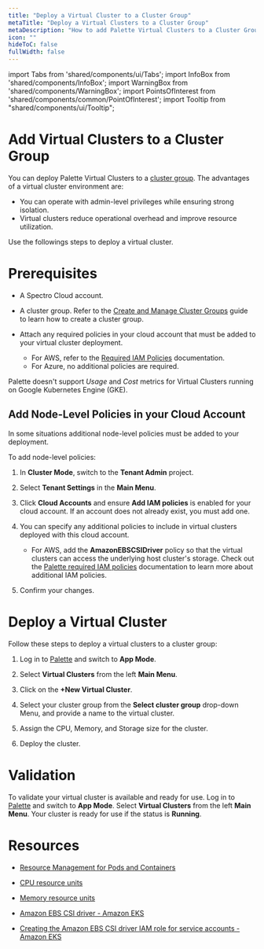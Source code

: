```yaml
---
title: "Deploy a Virtual Cluster to a Cluster Group"
metaTitle: "Deploy a Virtual Clusters to a Cluster Group"
metaDescription: "How to add Palette Virtual Clusters to a Cluster Group"
icon: ""
hideToC: false
fullWidth: false
---
```


import Tabs from 'shared/components/ui/Tabs';
import InfoBox from 'shared/components/InfoBox';
import WarningBox from 'shared/components/WarningBox';
import PointsOfInterest from 'shared/components/common/PointOfInterest';
import Tooltip from "shared/components/ui/Tooltip";

# Add Virtual Clusters to a Cluster Group


You can deploy Palette Virtual Clusters to a [cluster group](/clusters/cluster-groups). The advantages of a virtual cluster environment are:
- You can operate with admin-level privileges while ensuring strong isolation.
- Virtual clusters reduce operational overhead and improve resource utilization.

Use the followings steps to deploy a virtual cluster.

# Prerequisites

- A Spectro Cloud account.

- A cluster group. Refer to the [Create and Manage Cluster Groups](/clusters/cluster-groups/create-cluster-group) guide to learn how to create a cluster group.

- Attach any required policies in your cloud account that must be added to your virtual cluster deployment. 
  - For AWS, refer to the [Required IAM Policies](/clusters/public-cloud/aws/required-iam-policies#globalroleadditionalpolicies) documentation.
  - For Azure, no additional policies are required.

<InfoBox>

Palette doesn't support _Usage_ and _Cost_ metrics for Virtual Clusters running on Google Kubernetes Engine (GKE).

</InfoBox>

## Add Node-Level Policies in your Cloud Account

In some situations additional node-level policies must be added to your deployment. 

To add node-level policies: 

1. In **Cluster Mode**, switch to the **Tenant Admin**  project.


2. Select **Tenant Settings** in the **Main Menu**. 


3. Click **Cloud Accounts** and ensure **Add IAM policies** is enabled for your cloud account. If an account does not already exist, you must add one.


4. You can specify any additional policies to include in virtual clusters deployed with this cloud account.

    - For AWS, add the **AmazonEBSCSIDriver** policy so that the virtual clusters can access the underlying host cluster's storage. Check out the [Palette required IAM policies](/clusters/public-cloud/aws/required-iam-policies#globalroleadditionalpolicies) documentation to learn more about additional IAM policies.


5. Confirm your changes.

# Deploy a Virtual Cluster

Follow these steps to deploy a virtual clusters to a cluster group:

1. Log in to [Palette](https://console.spectrocloud.com) and switch to **App Mode**.


2. Select **Virtual Clusters** from the left **Main Menu**. 


3. Click on the **+New Virtual Cluster**.


4. Select your cluster group from the **Select cluster group** drop-down Menu, and provide a name to the virtual cluster.


5. Assign the CPU, Memory, and Storage size for the cluster.


6. Deploy the cluster.



# Validation

To validate your virtual cluster is available and ready for use. Log in to [Palette](https://console.spectrocloud.com) and switch to **App Mode**.
Select **Virtual Clusters** from the left **Main Menu**. Your cluster is ready for use if the status is **Running**.


# Resources

- [Resource Management for Pods and Containers](https://kubernetes.io/docs/concepts/configuration/manage-resources-containers/)

- [CPU resource units](https://kubernetes.io/docs/concepts/configuration/manage-resources-containers/#meaning-of-cpu)

- [Memory resource units](https://kubernetes.io/docs/concepts/configuration/manage-resources-containers/#meaning-of-memory)

- [Amazon EBS CSI driver - Amazon EKS](https://docs.aws.amazon.com/eks/latest/userguide/ebs-csi.html)

- [Creating the Amazon EBS CSI driver IAM role for service accounts - Amazon EKS](https://docs.aws.amazon.com/eks/latest/userguide/csi-iam-role.html)
